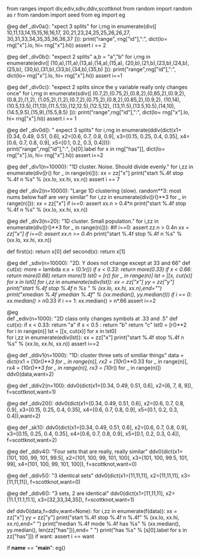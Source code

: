 from ranges import div,ediv,sdiv,ddiv,scottknot
from random import random as r
from random import seed
from eg import eg

@eg
def _div0a():
  "xpect 3 splits"
  for i,rng in enumerate(div([ 
                   10,11,13,14,15,15,16,16,17,
                   20,21,23,24,25,25,26,26,27,
                   30,31,33,34,35,35,36,36,37 ])):
    print("range", rng["id"],":",
                   dict(lo= rng["x"].lo,
                        hi= rng["x"].hi))
  assert i == 2

@eg
def _div0b():
  "expect 2 splits"
  a,b  = "a","b"
  for i,rng in enumerate(ediv([ (10,a),(11,a),(13,a),(14,a),(15,a),
                   (20,b),(21,b),(23,b),(24,b),(25,b),
                   (30,b),(31,b),(33,b),(34,b),(35,b) ])):
    print("range",rng["id"],":",
                  dict(lo= rng["x"].lo,
                       hi= rng["x"].hi))
  assert i==1
    
@eg
def _div0c():
  "expect 2 splits since the y variable really only changes once"
  for i,rng in enumerate(sdiv([ 
                    (0.7,2),(0.75,2),(0.8,2),(0,85,2),(0.9,2),(0.8,2),(1,2),
                    (1.05,2),(1,2),(0.7,2),(0.75,2),(0.8,2),(0.85,2),(0.9,2),
                    (10,14),(10.5,13.5),(11,13),(11.5,13),(12,12.5),(12.5,12),
                    (13,11.5),(13.5,10.5),(14,10),(14.5,9.5),(15,9),(15.5,8.5)
                  ])):
    print("range",rng["id"],":",
                  dict(lo= rng["x"].lo,
                       hi= rng["x"].hi))
  assert i == 1

@eg
def _div0d():
  " expect 3 splits"
  for i,rng in enumerate(ddiv(dict(x1=[0.34, 0.49, 0.51, 0.6],
                       x2=[0.6,  0.7,  0.8,  0.9],
                       x3=[0.15, 0.25, 0.4,  0.35],
                       x4=[0.6,  0.7,  0.8,  0.9],
                       x5=[0.1,  0.2,  0.3,  0.4]))):    
    print("range",rng["id"],":",
          [x[0].label for x in rng["has"]],
          dict(lo= rng["x"].lo,
               hi= rng["x"].hi))
  assert i==2
     
@eg
def _div1(n=10000):
  "1D cluster. Noise. Should divide evenly."
  for i,zz in enumerate(div([r() for _ in range(n)])):
    xx = zz["x"]
    print("start  %.4f stop %.4f n %s" % (xx.lo, xx.hi, xx.n))
  assert i == 7

@eg
def _div2(n=10000):
  "Large 1D clustering (slow). random**3: most nums below half are very similar"
  for i,zz in enumerate(div([r()**3 for _ in range(n)])):
    xx = zz["x"]
    if i==0: assert xx.n > 0.4*n
    print("start  %.4f stop %.4f n %s" % (xx.lo, xx.hi, xx.n))

@eg
def _div3(n=20):
  "1D cluster. Small population."
  for i,zz in enumerate(div([r()**3 for _ in range(n)])):
    #if i==0: assert zz.n > 0.4*n
    xx = zz["x"]
    if i==0: assert xx.n >= 0.4*n
    print("start  %.4f stop %.4f n %s" % (xx.lo, xx.hi, xx.n))


def first(x): return x[0]
def second(x): return x[1]

@eg
def _sdiv(n=10000):
  "2D. Y does not change except at 33 and 66"
  def cut(x):
    more = lambda x:x + (0.1*r())
    if x < 0.33: return more(0.33)
    if x < 0.66: return more(0.66)
    return more(1)
  lst0 = [r() for _ in range(n)]
  lst = [[x, cut(x)] for x in lst0]
  for i,zz in enumerate(sdiv(lst)):
    xx = zz["x"]
    yy = zz["y"]
    print("start  %.4f stop %.4f n %s " % (xx.lo, xx.hi, xx.n),end="")
    print("xmedian %.4f ymedian %.4f" % (xx.median(), yy.median()))
    if i == 0: xx.median() > n*0.33
    if i == 1: xx.median() > n*.66
  assert i==2

@eg    
def _ediv(n=1000):
  "2D class only changes symbols at .33 and .5"
  def cut(x):
    if x < 0.33: return "a"
    if x < 0.5 : return "b"
    return "c"
  lst0 = [r()**2 for i in range(n)]
  lst = [[x, cut(x)] for x in lst0]  
  for i,zz in enumerate(ediv(lst)):
     xx = zz["x"]
     print("start  %.4f stop %.4f n %s" % (xx.lo, xx.hi, xx.n))
  assert i==2

@eg
def _ddiv1(n=1000):
  "1D: cluster three sets of similiar things"
  data = dict(rx1 = [10*r()**3 for _ in range(n)],
              rx2 = [10*r()**0.33   for _ in range(n)],
              rx4 = [10*r()**3 for _ in range(n)],
              rx3 = [10*r()      for _ in range(n)])
  ddv0(data,want=2)

@eg
def _ddiv2(n=100):
  ddv0(dict(x1=[0.34, 0.49, 0.51, 0.6],
            x2=[6,  7,  8,  9]),
       f=scottknot,want=1)
  
@eg
def _ddiv20():
  ddv0(dict(x1=[0.34, 0.49, 0.51, 0.6],
            x2=[0.6,  0.7,  0.8,  0.9],
            x3=[0.15, 0.25, 0.4,  0.35],
            x4=[0.6,  0.7,  0.8,  0.9],
            x5=[0.1,  0.2,  0.3,  0.4]),want=2)

@eg
def _sk1():
  ddv0(dict(x1=[0.34, 0.49, 0.51, 0.6],
            x2=[0.6,  0.7,  0.8,  0.9],
            x3=[0.15, 0.25, 0.4,  0.35],
            x4=[0.6,  0.7,  0.8,  0.9],
            x5=[0.1,  0.2,  0.3,  0.4]),
       f=scottknot,want=2)
  

@eg
def _ddiv4():
  "Four sets that are really, really similar"
  ddv0(dict(x1=[101, 100, 99,   101,  99.5],
            x2=[101, 100, 99,   101, 100],
            x3=[101, 100, 99.5, 101,  99],
            x4=[101, 100, 99,   101, 100]),
       f=scottknot,want=0)

@eg
def _ddiv5():
  "3 identical sets"
  ddv0(dict(x1=[11,11,11],
            x2=[11,11,11],
            x3=[11,11,11]),
       f=scottknot,want=0)

@eg
def _ddiv6():
  "3 sets, 2 are identical"
  ddv0(dict(x1=[11,11,11],
            x2=[11.1,11.1,11.1],
            x3=[32,33,34,35]),
       f=scottknot,want=1)
    
def ddv0(data,f=ddiv,want=None):
  for i,zz in enumerate(f(data)):
    xx = zz["x"]
    yy = zz["y"]
    print("start  %.4f stop %.4f n %.4f" % (xx.lo, xx.hi, xx.n),end=" ")
    print("median %.4f mode %.4f has %s" % (xx.median(), yy.median(), len(zz["has"])),end= " ")
    print("has %s" % [s[0].label for s in zz["has"]])
  if want:
    assert i == want

if __name__ == "__main__": eg()
```

